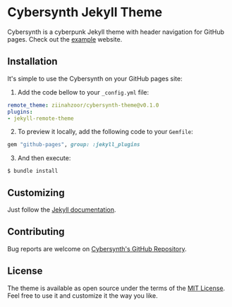 # Cybersynth Jekyll Theme

Cybersynth is a cyberpunk Jekyll theme with header navigation for GitHub pages. Check out the [example](https://ziinahzoor.github.io/cybersynth-theme/) website.

## Installation

It's simple to use the Cybersynth on your GitHub pages site:

1. Add the code bellow to your `_config.yml` file:
    
```yaml
remote_theme: ziinahzoor/cybersynth-theme@v0.1.0
plugins:
- jekyll-remote-theme
```

2. To preview it locally, add the following code to your `Gemfile`:

```ruby
gem "github-pages", group: :jekyll_plugins
```

3. And then execute:

```
$ bundle install
```

## Customizing

Just follow the [Jekyll documentation](https://jekyllrb.com/docs/themes/).

## Contributing

Bug reports are welcome on [Cybersynth's GitHub Repository](https://github.com/ziinahzoor/cybersynth-theme).

## License

The theme is available as open source under the terms of the [MIT License](https://opensource.org/licenses/MIT). Feel free to use it and customize it the way you like.
